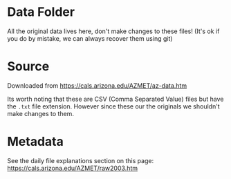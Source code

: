 # Data Folder
All the original data lives here, don't make changes to these files! (It's ok if you do by mistake, we can always recover them using git)

# Source
Downloaded from https://cals.arizona.edu/AZMET/az-data.htm


Its worth noting that these are CSV (Comma Separated Value) files but have the `.txt` file extension. However since these our the originals we shouldn't make changes to them.


# Metadata
See the daily file explanations section on this page:
https://cals.arizona.edu/AZMET/raw2003.htm
